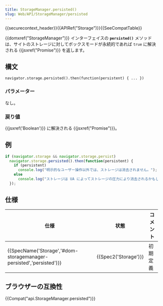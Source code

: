 ```yaml
---
title: StorageManager.persisted()
slug: Web/API/StorageManager/persisted
---
```

{{securecontext_header}}{{APIRef("Storage")}}{{SeeCompatTable}}

{{domxref("StorageManager")}} インターフェイスの **`persisted()`** メソッドは、サイトのストレージに対してボックスモードが永続的であれば `true` に解決される {{jsxref("Promise")}} を返します。

## 構文

```
navigator.storage.persisted().then(function(persistent) { ... })
```

### パラメーター

なし。

### 戻り値

{{jsxref('Boolean')}} に解決される {{jsxref("Promise")}}。

## 例

```js
if (navigator.storage && navigator.storage.persist)
  navigator.storage.persisted().then(function(persistent) {
    if (persistent)
      console.log("明示的なユーザー操作以外では、ストレージは消去されません。");
    else
      console.log("ストレージは UA によってストレージの圧力により消去されるかもしれません。");
  });
```

## 仕様

| 仕様                                                                                     | 状態                         | コメント |
| ---------------------------------------------------------------------------------------- | ---------------------------- | -------- |
| {{SpecName('Storage','#dom-storagemanager-persisted','persisted')}} | {{Spec2('Storage')}} | 初期定義 |

## ブラウザーの互換性

{{Compat("api.StorageManager.persisted")}}
